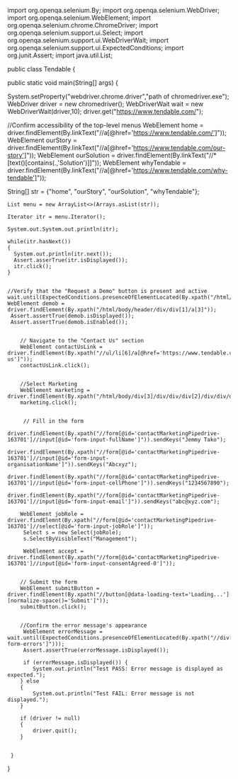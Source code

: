 
import org.openqa.selenium.By;
import org.openqa.selenium.WebDriver;
import org.openqa.selenium.WebElement;
import org.openqa.selenium.chrome.ChromeDriver;
import org.openqa.selenium.support.ui.Select;
import org.openqa.selenium.support.ui.WebDriverWait;
import org.openqa.selenium.support.ui.ExpectedConditions;
import org.junit.Assert;
import java.util.List;


public class Tendable
{
  
public static void main(String[] args)
{
  
  System.setProperty("webdriver.chrome.driver","path of chromedriver.exe");
  WebDriver driver = new chromedriver();
  WebDriverWait wait = new WebDriverWait(driver,10);
  driver.get("https://www.tendable.com/");
  
  
  //Confirm accessibility of the top-level menus
   WebElement home = driver.findElement(By.linkText("//a[@href='https://www.tendable.com/']"));
   WebElement ourStory = driver.findElement(By.linkText("//a[@href='https://www.tendable.com/our-story']")); 
   WebElement ourSolution = driver.findElement(By.linkText("//*[text()[contains(.,'Solution')]]"));
   WebElement whyTendable = driver.findElement(By.linkText("//a[@href='https://www.tendable.com/why-tendable']"));
   
   String[] str = {"home", "ourStory", "ourSolution", "whyTendable"};
    
    List menu = new ArrayList<>(Arrays.asList(str));
    
    Iterator itr = menu.Iterator();
    
    System.out.System.out.println(itr);
    
    while(itr.hasNext())
    {
      System.out.println(itr.next());
      Assert.asserTrue(itr.isDisplayed());
      itr.click();
    }
    
    
    //Verify that the "Request a Demo" button is present and active
    wait.until(ExpectedConditions.presenceOfElementLocated(By.xpath("/html/body/header/div/div[1]/a[3]")));
    WebElement demob = driver.findElement(By.xpath("/html/body/header/div/div[1]/a[3]"));
     Assert.assertTrue(demob.isDisplayed());
     Assert.assertTrue(demob.isEnabled());
     
     
        // Navigate to the "Contact Us" section
        WebElement contactUsLink = driver.findElement(By.xpath("//ul/li[6]/a[@href='https://www.tendable.com/contact-us']"));
        contactUsLink.click();
        
        
        //Select Marketing
        WebElement marketing = driver.findElement(By.xpath("/html/body/div[3]/div/div/div[2]/div/div/div[1]/div/div[2]/div[2]/button"));
        marketing.click();
        
        
         // Fill in the form 
         driver.findElement(By.xpath("//form[@id='contactMarketingPipedrive-163701']//input[@id='form-input-fullName']")).sendKeys("Jemmy Tako");
         driver.findElement(By.xpath("//form[@id='contactMarketingPipedrive-163701']//input[@id='form-input-organisationName']")).sendKeys("Abcxyz");
         driver.findElement(By.xpath("//form[@id='contactMarketingPipedrive-163701']//input[@id='form-input-cellPhone']")).sendKeys("1234567890");
         driver.findElement(By.xpath("//form[@id='contactMarketingPipedrive-163701']//input[@id='form-input-email']")).sendKeys("abc@xyz.com");
         
        WebElement jobRole = driver.findElemnt(By.xpath("//form[@id='contactMarketingPipedrive-163701']//select[@id='form-input-jobRole']"));
         Select s = new Select(jobRole);
         s.SelectByVisibleText("Management");
         
         WebElement accept = driver.findElement(By.xpath("//form[@id='contactMarketingPipedrive-163701']//input[@id='form-input-consentAgreed-0']"));
         
         
        // Submit the form
        WebElement submitButton = driver.findElement(By.xpath("//button[@data-loading-text='Loading...'][normalize-space()='Submit']"));
        submitButton.click();
        
        
        //Confirm the error message's appearance
         WebElement errorMessage = wait.until(ExpectedConditions.presenceOfElementLocated(By.xpath("//div[@class='ff-form-errors']")));
         Assert.assertTrue(errorMessage.isDisplayed());
         
         if (errorMessage.isDisplayed()) {
            System.out.println("Test PASS: Error message is displayed as expected.");
        } else 
        {
            System.out.println("Test FAIL: Error message is not displayed.");
        }
        
        if (driver != null) 
        {
            driver.quit();
        }
        
 
     }
}
    
